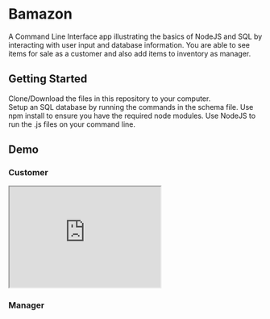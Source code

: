 # Bamazon

A Command Line Interface app illustrating the basics of NodeJS and SQL by interacting with user input and database information. You are able to see items for sale as a customer and also add items to inventory as manager.

## Getting Started

Clone/Download the files in this repository to your computer.  
Setup an SQL database by running the commands in the schema file.
Use npm install to ensure you have the required node modules.
Use NodeJS to run the .js files on your command line.  

## Demo  

### Customer

<iframe src="https://gfycat.com/GroundedWhiteGuillemot" height="200" width="300"></iframe>


### Manager
